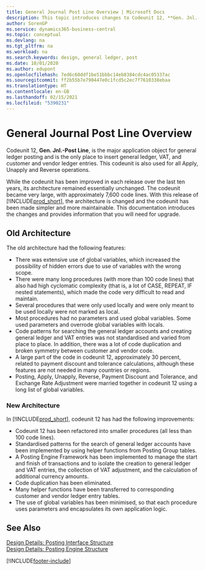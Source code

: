 ```yaml
---
title: General Journal Post Line Overview | Microsoft Docs
description: This topic introduces changes to Codeunit 12, **Gen. Jnl.-Post Line**, which is the major application object for general ledger posting and is the only place to insert general ledger, VAT, and customer and vendor ledger entries.
author: SorenGP
ms.service: dynamics365-business-central
ms.topic: conceptual
ms.devlang: na
ms.tgt_pltfrm: na
ms.workload: na
ms.search.keywords: design, general ledger, post
ms.date: 10/01/2020
ms.author: edupont
ms.openlocfilehash: 7ed6c60ddf1be51bbbc14eb8384cdc4ac05337ac
ms.sourcegitcommit: ff2b55b7e790447e0c1fcd5c2ec7f7610338ebaa
ms.translationtype: HT
ms.contentlocale: en-GB
ms.lasthandoff: 02/15/2021
ms.locfileid: "5390231"
---
```

# <a name="general-journal-post-line-overview"></a>General Journal Post Line Overview
Codeunit 12, **Gen. Jnl.-Post Line**, is the major application object for general ledger posting and is the only place to insert general ledger, VAT, and customer and vendor ledger entries. This codeunit is also used for all Apply, Unapply and Reverse operations.  
  
While the codeunit has been improved in each release over the last ten years, its architecture remained essentially unchanged. The codeunit became very large, with approximately 7,600 code lines. With this release of [!INCLUDE[prod_short](includes/prod_short.md)], the architecture is changed and the codeunit has been made simpler and more maintainable. This documentation introduces the changes and provides information that you will need for upgrade.  
  
## <a name="old-architecture"></a>Old Architecture  
The old architecture had the following features:  
  
* There was extensive use of global variables, which increased the possibility of hidden errors due to use of variables with the wrong scope.  
* There were many long procedures (with more than 100 code lines) that also had high cyclomatic complexity (that is, a lot of CASE, REPEAT, IF nested statements), which made the code very difficult to read and maintain.  
* Several procedures that were only used locally and were only meant to be used locally were not marked as local.  
* Most procedures had no parameters and used global variables. Some used parameters and overrode global variables with locals.  
* Code patterns for searching the general ledger accounts and creating general ledger and VAT entries was not standardised and varied from place to place. In addition, there was a lot of code duplication and broken symmetry between customer and vendor code.  
* A large part of the code in codeunit 12, approximately 30 percent, related to payment discount and tolerance calculations, although these features are not needed in many countries or regions.  
* Posting, Apply, Unapply, Reverse, Payment Discount and Tolerance, and Exchange Rate Adjustment were married together in codeunit 12 using a long list of global variables.  
  
### <a name="new-architecture"></a>New Architecture  
In [!INCLUDE[prod_short](includes/prod_short.md)], codeunit 12 has had the following improvements:  
  
* Codeunit 12 has been refactored into smaller procedures (all less than 100 code lines).  
* Standardised patterns for the search of general ledger accounts have been implemented by using helper functions from Posting Group tables.  
* A Posting Engine Framework has been implemented to manage the start and finish of transactions and to isolate the creation to general ledger and VAT entries, the collection of VAT adjustment, and the calculation of additional currency amounts.  
* Code duplication has been eliminated.  
* Many helper functions have been transferred to corresponding customer and vendor ledger entry tables.  
* The use of global variables has been minimised, so that each procedure uses parameters and encapsulates its own application logic.  
  
## <a name="see-also"></a>See Also  
[Design Details: Posting Interface Structure](design-details-posting-interface-structure.md)   
[Design Details: Posting Engine Structure](design-details-posting-engine-structure.md)


[!INCLUDE[footer-include](includes/footer-banner.md)]